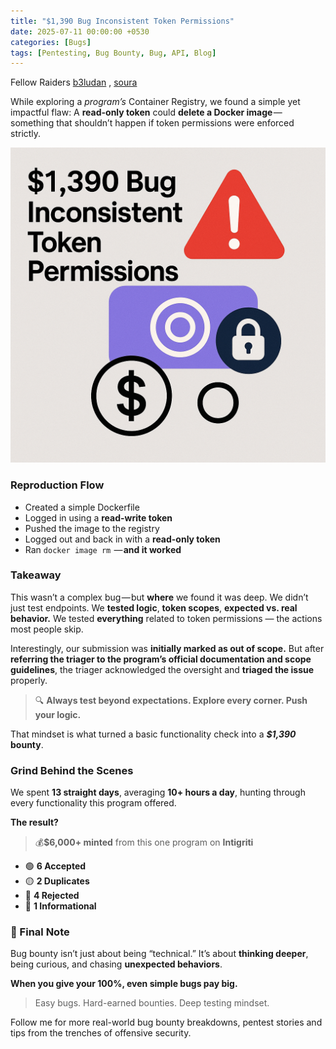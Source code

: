 ```yaml
---
title: "$1,390 Bug Inconsistent Token Permissions"
date: 2025-07-11 00:00:00 +0530
categories: [Bugs]
tags: [Pentesting, Bug Bounty, Bug, API, Blog]
---
```


Fellow Raiders [b3ludan](https://www.linkedin.com/in/b3ludan/) , [soura](https://www.linkedin.com/in/sourajit-mukherjee-915060266/)

While exploring a _program’s_ Container Registry, we found a simple yet impactful flaw:
A **read-only token** could **delete a Docker image** — something that shouldn’t happen if token permissions were enforced strictly.

![Alt Text](/img/api.png)

### Reproduction Flow

-   Created a simple Dockerfile
-   Logged in using a **read-write token**
-   Pushed the image to the registry
-   Logged out and back in with a **read-only token**
-   Ran `docker image rm`  — **and it worked**

### Takeaway

This wasn’t a complex bug — but **where** we found it was deep. We didn’t just test endpoints. We **tested logic**, **token scopes**, **expected vs. real behavior.** We tested **everything** related to token permissions — the actions most people skip.

Interestingly, our submission was **initially marked as out of scope.** But after **referring the triager to the program’s official documentation and scope guidelines**, the triager acknowledged the oversight and **triaged the issue** properly.

> 🔍 **Always test beyond expectations. Explore every corner. Push your logic.**

That mindset is what turned a basic functionality check into a **_$1,390_ bounty**.

### Grind Behind the Scenes

We spent **13 straight days**, averaging **10+ hours a day**, hunting through every functionality this program offered.

**The result?**

> 💰**$6,000+ minted** from this one program on **Intigriti**

-   🟢 **6 Accepted**
-   🟡 **2 Duplicates**
-   🔴 **4 Rejected**
-   🔵 **1 Informational**

### 🧠 Final Note

Bug bounty isn’t just about being “technical.” It’s about **thinking deeper**, being curious, and chasing **unexpected behaviors**.

**When you give your 100%, even simple bugs pay big.**

> Easy bugs. Hard-earned bounties. Deep testing mindset.

Follow me for more real-world bug bounty breakdowns, pentest stories and tips from the trenches of offensive security.

